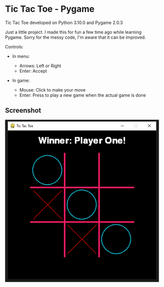 # Tic Tac Toe - Pygame
Tic Tac Toe developed on Python 3.10.0 and Pygame 2.0.3

Just a little project. I made this for fun a few time ago while learning Pygame. Sorry for the messy code, I'm aware that it can be improved.

Controls:

  - In menu:
    - Arrows: Left or Right
    - Enter: Accept
    
  - In game:
    - Mouse: Click to make your move
    - Enter: Press to play a new game when the actual game is done
    
## Screenshot
![Screenshot](./Tic-Tac-Toe.png)
